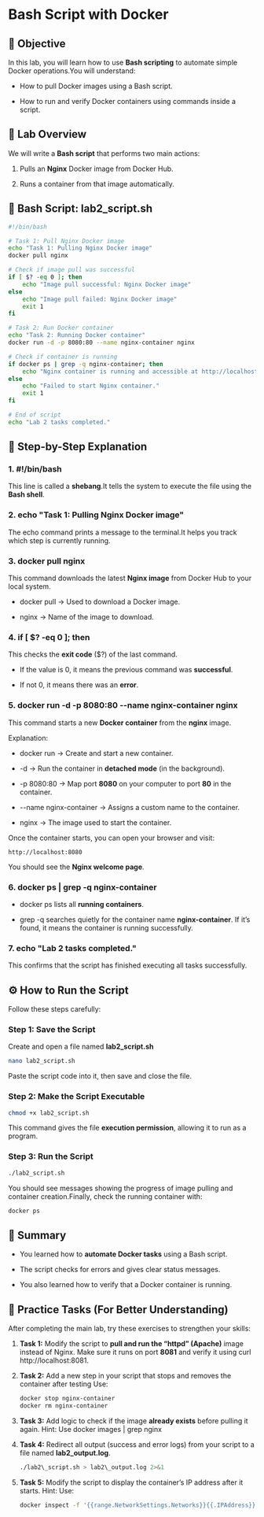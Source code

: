 **Bash Script with Docker**
=================================

🎯 **Objective**
----------------

In this lab, you will learn how to use **Bash scripting** to automate simple Docker operations.You will understand:

*   How to pull Docker images using a Bash script.
    
*   How to run and verify Docker containers using commands inside a script.
    

🧩 **Lab Overview**
-------------------

We will write a **Bash script** that performs two main actions:

1.  Pulls an **Nginx** Docker image from Docker Hub.
    
2.  Runs a container from that image automatically.
    

📄 **Bash Script: lab2\_script.sh**
-----------------------------------

```bash
#!/bin/bash

# Task 1: Pull Nginx Docker image
echo "Task 1: Pulling Nginx Docker image"
docker pull nginx

# Check if image pull was successful
if [ $? -eq 0 ]; then
	echo "Image pull successful: Nginx Docker image"
else
	echo "Image pull failed: Nginx Docker image"
	exit 1
fi

# Task 2: Run Docker container
echo "Task 2: Running Docker container"
docker run -d -p 8080:80 --name nginx-container nginx

# Check if container is running
if docker ps | grep -q nginx-container; then
	echo "Nginx container is running and accessible at http://localhost:8080"
else
	echo "Failed to start Nginx container."
	exit 1
fi

# End of script
echo "Lab 2 tasks completed."
```

🧱 **Step-by-Step Explanation**
-------------------------------

### 1\. #!/bin/bash

This line is called a **shebang**.It tells the system to execute the file using the **Bash shell**.

### 2\. echo "Task 1: Pulling Nginx Docker image"

The echo command prints a message to the terminal.It helps you track which step is currently running.

### 3\. docker pull nginx

This command downloads the latest **Nginx image** from Docker Hub to your local system.

*   docker pull → Used to download a Docker image.
    
*   nginx → Name of the image to download.
    

### 4\. if \[ $? -eq 0 \]; then

This checks the **exit code** ($?) of the last command.

*   If the value is 0, it means the previous command was **successful**.
    
*   If not 0, it means there was an **error**.
    

### 5\. docker run -d -p 8080:80 --name nginx-container nginx

This command starts a new **Docker container** from the **nginx** image.

Explanation:

*   docker run → Create and start a new container.
    
*   \-d → Run the container in **detached mode** (in the background).
    
*   \-p 8080:80 → Map port **8080** on your computer to port **80** in the container.
    
*   \--name nginx-container → Assigns a custom name to the container.
    
*   nginx → The image used to start the container.
    

Once the container starts, you can open your browser and visit:

```arduino
http://localhost:8080
```

You should see the **Nginx welcome page**.

### 6\. docker ps | grep -q nginx-container

*   docker ps lists all **running containers**.
    
*   grep -q searches quietly for the container name **nginx-container**. If it’s found, it means the container is running successfully.
    

### 7\. echo "Lab 2 tasks completed."

This confirms that the script has finished executing all tasks successfully.

⚙️ **How to Run the Script**
----------------------------

Follow these steps carefully:

### Step 1: Save the Script

Create and open a file named **lab2\_script.sh**

```bash
nano lab2_script.sh
```

Paste the script code into it, then save and close the file.

### Step 2: Make the Script Executable

```bash
chmod +x lab2_script.sh
```

This command gives the file **execution permission**, allowing it to run as a program.

### Step 3: Run the Script

```bash
./lab2_script.sh
```

You should see messages showing the progress of image pulling and container creation.Finally, check the running container with:

```bash
docker ps
```

🧾 **Summary**
--------------

*   You learned how to **automate Docker tasks** using a Bash script.
    
*   The script checks for errors and gives clear status messages.
    
*   You also learned how to verify that a Docker container is running.
    

🧠 **Practice Tasks (For Better Understanding)**
------------------------------------------------

After completing the main lab, try these exercises to strengthen your skills:

1.  **Task 1:** Modify the script to **pull and run the “httpd” (Apache)** image instead of Nginx. Make sure it runs on port **8081** and verify it using curl http://localhost:8081.

2. **Task 2:** Add a new step in your script that stops and removes the container after testing Use:

    ```bash
    docker stop nginx-container
    docker rm nginx-container
    ```
    
3.  **Task 3:** Add logic to check if the image **already exists** before pulling it again.
   Hint: Use   docker images | grep nginx

4.  **Task 4:** Redirect all output (success and error logs) from your script to a file named **lab2_output.log**.

   	```bash
   	./lab2\_script.sh > lab2\_output.log 2>&1
    ```

5.  **Task 5:** Modify the script to display the container’s IP address after it starts.
Hint: Use:

	```bash
	docker inspect -f '{{range.NetworkSettings.Networks}}{{.IPAddress}}{{end}}' nginx-container
	```
